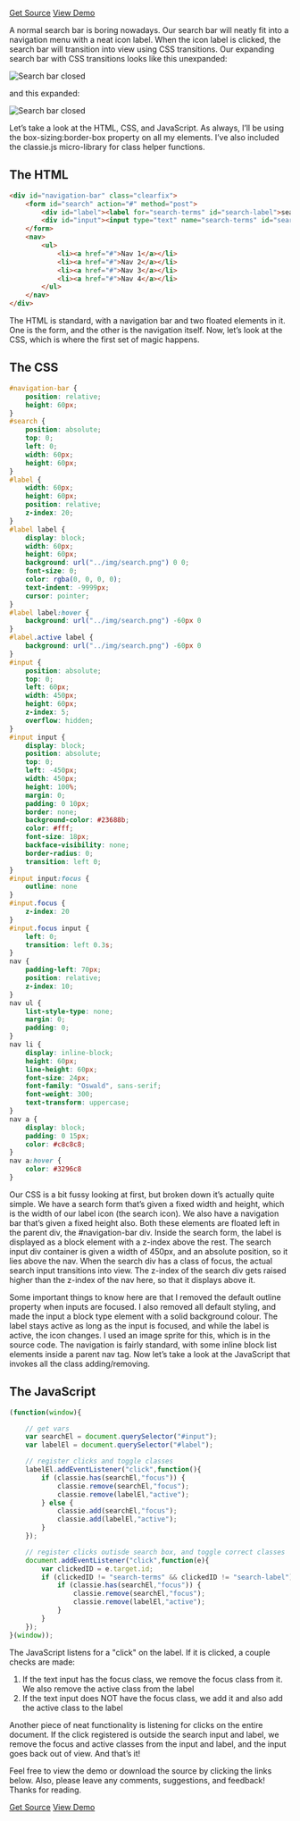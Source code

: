 <p class="text-align--center">
<a href="http://callmenick.com/_development/expanding-search-bar/expanding-search-bar-source.zip" class="button button--inline-block button--medium">Get Source</a>
<a href="http://callmenick.com/_development/expanding-search-bar/" class="button button--inline-block button--medium">View Demo</a>
</p>

A normal search bar is boring nowadays. Our search bar will neatly fit into a navigation menu with a neat icon label. When the icon label is clicked, the search bar will transition into view using CSS transitions. Our expanding search bar with CSS transitions looks like this unexpanded:

![Search bar closed](/files/2015-02/search_1.png)

and this expanded:

![Search bar closed](/files/2015-02/search_2.png)

Let’s take a look at the HTML, CSS, and JavaScript. As always, I’ll be using the box-sizing:border-box property on all my elements. I’ve also included the classie.js micro-library for class helper functions.

## The HTML

```html
<div id="navigation-bar" class="clearfix">    
    <form id="search" action="#" method="post">
        <div id="label"><label for="search-terms" id="search-label">search</label></div>
        <div id="input"><input type="text" name="search-terms" id="search-terms" placeholder="Enter search terms..."></div>
    </form>
    <nav>
        <ul>
            <li><a href="#">Nav 1</a></li>
            <li><a href="#">Nav 2</a></li>
            <li><a href="#">Nav 3</a></li>
            <li><a href="#">Nav 4</a></li>
        </ul>
    </nav>
</div>
```

The HTML is standard, with a navigation bar and two floated elements in it. One is the form, and the other is the navigation itself. Now, let’s look at the CSS, which is where the first set of magic happens.

## The CSS

```css
#navigation-bar {
    position: relative;
    height: 60px;
}
#search {
    position: absolute;
    top: 0;
    left: 0;
    width: 60px;
    height: 60px;
}
#label {
    width: 60px;
    height: 60px;
    position: relative;
    z-index: 20;
}
#label label {
    display: block;
    width: 60px;
    height: 60px;
    background: url("../img/search.png") 0 0;
    font-size: 0;
    color: rgba(0, 0, 0, 0);
    text-indent: -9999px;
    cursor: pointer;
}
#label label:hover {
    background: url("../img/search.png") -60px 0
}
#label.active label {
    background: url("../img/search.png") -60px 0
}
#input {
    position: absolute;
    top: 0;
    left: 60px;
    width: 450px;
    height: 60px;
    z-index: 5;
    overflow: hidden;
}
#input input {
    display: block;
    position: absolute;
    top: 0;
    left: -450px;
    width: 450px;
    height: 100%;
    margin: 0;
    padding: 0 10px;
    border: none;
    background-color: #23688b;
    color: #fff;
    font-size: 18px;
    backface-visibility: none;
    border-radius: 0;
    transition: left 0;
}
#input input:focus {
    outline: none
}
#input.focus {
    z-index: 20
}
#input.focus input {
    left: 0;
    transition: left 0.3s;
}
nav {
    padding-left: 70px;
    position: relative;
    z-index: 10;
}
nav ul {
    list-style-type: none;
    margin: 0;
    padding: 0;
}
nav li {
    display: inline-block;
    height: 60px;
    line-height: 60px;
    font-size: 24px;
    font-family: "Oswald", sans-serif;
    font-weight: 300;
    text-transform: uppercase;
}
nav a {
    display: block;
    padding: 0 15px;
    color: #c8c8c8;
}
nav a:hover {
    color: #3296c8
}
```

Our CSS is a bit fussy looking at first, but broken down it’s actually quite simple. We have a search form that’s given a fixed width and height, which is the width of our label icon (the search icon). We also have a navigation bar that’s given a fixed height also. Both these elements are floated left in the parent div, the #navigation-bar div. Inside the search form, the label is displayed as a block element with a z-index above the rest. The search input div container is given a width of 450px, and an absolute position, so it lies above the nav. When the search div has a class of focus, the actual search input transitions into view. The z-index of the search div gets raised higher than the z-index of the nav here, so that it displays above it.

Some important things to know here are that I removed the default outline property when inputs are focused. I also removed all default styling, and made the input a block type element with a solid background colour. The label stays active as long as the input is focused, and while the label is active, the icon changes. I used an image sprite for this, which is in the source code. The navigation is fairly standard, with some inline block list elements inside a parent nav tag. Now let’s take a look at the JavaScript that invokes all the class adding/removing.

## The JavaScript

```javascript
(function(window){

	// get vars
	var searchEl = document.querySelector("#input");
	var labelEl = document.querySelector("#label");

	// register clicks and toggle classes
	labelEl.addEventListener("click",function(){
		if (classie.has(searchEl,"focus")) {
			classie.remove(searchEl,"focus");
			classie.remove(labelEl,"active");
		} else {
			classie.add(searchEl,"focus");
			classie.add(labelEl,"active");
		}
	});

	// register clicks outisde search box, and toggle correct classes
	document.addEventListener("click",function(e){
		var clickedID = e.target.id;
		if (clickedID != "search-terms" && clickedID != "search-label") {
			if (classie.has(searchEl,"focus")) {
				classie.remove(searchEl,"focus");
				classie.remove(labelEl,"active");
			}
		}
	});
}(window));
```

The JavaScript listens for a "click" on the label. If it is clicked, a couple checks are made:

1. If the text input has the focus class, we remove the focus class from it. We also remove the active class from the label
2. If the text input does NOT have the focus class, we add it and also add the active class to the label

Another piece of neat functionality is listening for clicks on the entire document. If the click registered is outside the search input and label, we remove the focus and active classes from the input and label, and the input goes back out of view. And that’s it!

Feel free to view the demo or download the source by clicking the links below. Also, please leave any comments, suggestions, and feedback! Thanks for reading.

<p class="text-align--center">
<a href="http://callmenick.com/_development/expanding-search-bar/expanding-search-bar-source.zip" class="button button--inline-block button--medium">Get Source</a>
<a href="http://callmenick.com/_development/expanding-search-bar/" class="button button--inline-block button--medium">View Demo</a>
</p>